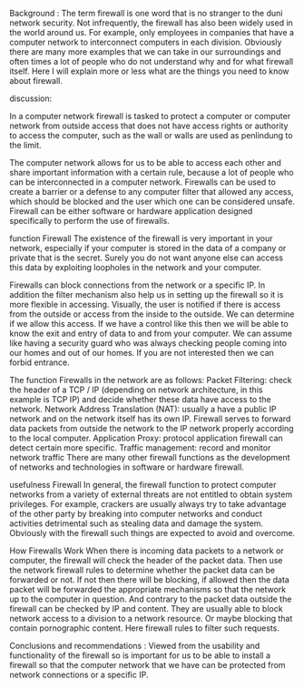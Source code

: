 Background :
The term firewall is one word that is no stranger to the duni network security. Not infrequently, the firewall has also been widely used in the world around us. For example, only employees in companies that have a computer network to interconnect computers in each division. Obviously there are many more examples that we can take in our surroundings and often times a lot of people who do not understand why and for what firewall itself. Here I will explain more or less what are the things you need to know about firewall.

discussion:

In a computer network firewall is tasked to protect a computer or computer network from outside access that does not have access rights or authority to access the computer, such as the wall or walls are used as penlindung to the limit.

The computer network allows for us to be able to access each other and share important information with a certain rule, because a lot of people who can be interconnected in a computer network. Firewalls can be used to create a barrier or a defense to any computer filter that allowed any access, which should be blocked and the user which one can be considered unsafe. Firewall can be either software or hardware application designed specifically to perform the use of firewalls.

function Firewall
The existence of the firewall is very important in your network, especially if your computer is stored in the data of a company or private that is the secret. Surely you do not want anyone else can access this data by exploiting loopholes in the network and your computer.

Firewalls can block connections from the network or a specific IP. In addition the filter mechanism also help us in setting up the firewall so it is more flexible in accessing. Visually, the user is notified if there is access from the outside or access from the inside to the outside. We can determine if we allow this access. If we have a control like this then we will be able to know the exit and entry of data to and from your computer. We can assume like having a security guard who was always checking people coming into our homes and out of our homes. If you are not interested then we can forbid entrance.

The function Firewalls in the network are as follows:
Packet Filtering: check the header of a TCP / IP (depending on network architecture, in this example is TCP IP) and decide whether these data have access to the network.
Network Address Translation (NAT): usually a have a public IP network and on the network itself has its own IP. Firewall serves to forward data packets from outside the network to the IP network properly according to the local computer.
Application Proxy: protocol application firewall can detect certain more specific.
Traffic management: record and monitor network traffic
There are many other firewall functions as the development of networks and technologies in software or hardware firewall.

usefulness Firewall
In general, the firewall function to protect computer networks from a variety of external threats are not entitled to obtain system privileges. For example, crackers are usually always try to take advantage of the other party by breaking into computer networks and conduct activities detrimental such as stealing data and damage the system. Obviously with the firewall such things are expected to avoid and overcome.

How Firewalls Work
When there is incoming data packets to a network or computer, the firewall will check the header of the packet data. Then use the network firewall rules to determine whether the packet data can be forwarded or not. If not then there will be blocking, if allowed then the data packet will be forwarded the appropriate mechanisms so that the network up to the computer in question.
And contrary to the packet data outside the firewall can be checked by IP and content. They are usually able to block network access to a division to a network resource. Or maybe blocking that contain pornographic content. Here firewall rules to filter such requests.

Conclusions and recommendations :
Viewed from the usability and functionality of the firewall so is important for us to be able to install a firewall so that the computer network that we have can be protected from network connections or a specific IP.
